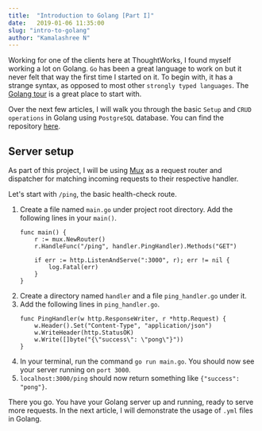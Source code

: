 ```yaml
---
title:  "Introduction to Golang [Part I]"
date:   2019-01-06 11:35:00
slug: "intro-to-golang"
author: "Kamalashree N"
---
```


Working for one of the clients here at ThoughtWorks, I found myself working a lot on Golang. `Go` has been a great language to work on but it never felt that way the first time I started on it. To begin with, it has a strange syntax, as opposed to most other `strongly typed languages`. The [Golang tour](tour.golang.org/) is a great place to start with. 

Over the next few articles, I will walk you through the basic `Setup` and `CRUD operations` in Golang using `PostgreSQL` database. You can find the repository [here](github.com/KamalashreeNagaraj/Goex).

## Server setup 

As part of this project, I will be using [Mux](github.com/gorilla/mux) as a request router and dispatcher for matching incoming requests to their respective handler. 

Let's start with `/ping`, the basic health-check route. 

1. Create a file named `main.go` under project root directory. Add the following lines in your `main()`.
    ```
    func main() {
        r := mux.NewRouter()
        r.HandleFunc("/ping", handler.PingHandler).Methods("GET")
    
        if err := http.ListenAndServe(":3000", r); err != nil {
            log.Fatal(err)
        }
    }
    ```  
2. Create a directory named `handler` and a file `ping_handler.go` under it.
3. Add the following lines in `ping_handler.go`.
    ```
    func PingHandler(w http.ResponseWriter, r *http.Request) {
        w.Header().Set("Content-Type", "application/json")
        w.WriteHeader(http.StatusOK)
        w.Write([]byte("{\"success\": \"pong\"}"))
    }
    ```
3. In your terminal, run the command `go run main.go`. You should now see your server running on `port 3000`. 
4. `localhost:3000/ping` should now return something like `{"success": "pong"}`.

There you go. You have your Golang server up and running, ready to serve more requests. In the next article, I will demonstrate the usage of `.yml` files in Golang.